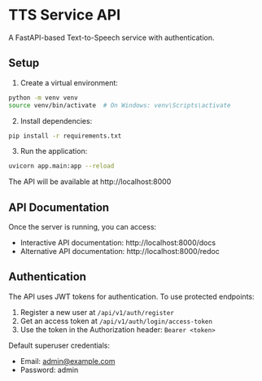 # TTS Service API

A FastAPI-based Text-to-Speech service with authentication.

## Setup

1. Create a virtual environment:
```bash
python -m venv venv
source venv/bin/activate  # On Windows: venv\Scripts\activate
```

2. Install dependencies:
```bash
pip install -r requirements.txt
```

3. Run the application:
```bash
uvicorn app.main:app --reload
```

The API will be available at http://localhost:8000

## API Documentation

Once the server is running, you can access:
- Interactive API documentation: http://localhost:8000/docs
- Alternative API documentation: http://localhost:8000/redoc

## Authentication

The API uses JWT tokens for authentication. To use protected endpoints:

1. Register a new user at `/api/v1/auth/register`
2. Get an access token at `/api/v1/auth/login/access-token`
3. Use the token in the Authorization header: `Bearer <token>`

Default superuser credentials:
- Email: admin@example.com
- Password: admin